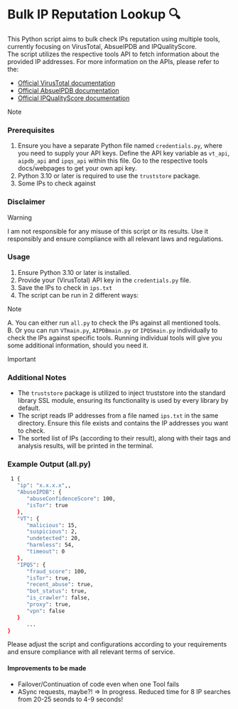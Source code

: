 # Bulk IP Reputation Lookup 🔍
This Python script aims to bulk check IPs reputation using multiple tools, currently focusing on VirusTotal, AbsueIPDB 
and IPQualityScore.  
The script utilizes the respective tools API to fetch information about the provided IP addresses. 
For more information on the APIs, please refer to the:   
- [Official VirusTotal documentation](https://docs.virustotal.com/reference/overview)  
- [Official AbsueIPDB documentation](https://docs.abuseipdb.com/#introduction)  
- [Official IPQualityScore documentation](https://www.ipqualityscore.com/documentation/proxy-detection-api/overview)  

> [!NOTE] 
> ### Prerequisites    
  1. Ensure you have a separate Python file named `credentials.py`, where you need to supply your API keys.
Define the API key variable as `vt_api`, `aipdb_api` and `ipqs_api` within this file. Go to the respective tools 
docs/webpages to get your own api key.
2. Python 3.10 or later is required to use the `truststore` package.
3. Some IPs to check against

### Disclaimer 
> [!WARNING]  
I am not responsible for any misuse of this script or its results. Use it responsibly and ensure compliance with all 
relevant laws and regulations. 

### Usage 
1. Ensure Python 3.10 or later is installed.
2. Provide your (VirusTotal) API key in the `credentials.py` file.
3. Save the IPs to check in `ips.txt`
4. The script can be run in 2 different ways:  
> [!NOTE]  
   A. You can either run `all.py` to check the IPs against all mentioned tools.   
   B. Or you can run `VTmain.py`, `AIPDBmain.py` or `IPQSmain.py` individually to check the IPs against specific tools.
    Running individual tools will give you some additional information, should you need it.

> [!IMPORTANT]
> ### Additional Notes
- The `truststore` package is utilized to inject truststore into the standard library SSL module, ensuring its functionality is used by every library by default. 
- The script reads IP addresses from a file named `ips.txt` in the same directory. Ensure this file exists and contains the IP addresses you want to check.
- The sorted list of IPs (according to their result), along with their tags and analysis results, will be printed in the terminal.

### Example Output (all.py)

```bash
 1 {
   "ip": "x.x.x.x",,
   "AbuseIPDB": {
      "abuseConfidenceScore": 100,
      "isTor": true
   },
   "VT": {
      "malicious": 15,
      "suspicious": 2,
      "undetected": 20,
      "harmless": 54,
      "timeout": 0
   },
   "IPQS": {
      "fraud_score": 100,
      "isTor": true,
      "recent_abuse": true,
      "bot_status": true,
      "is_crawler": false,
      "proxy": true,
      "vpn": false
   }
      ...
}
```
Please adjust the script and configurations according to your requirements and ensure compliance with all relevant terms of service.

#### Improvements to be made
- Failover/Continuation of code even when one Tool fails
- ASync requests, maybe?! => In progress. Reduced time for 8 IP searches from 20-25 seonds to 4-9 seconds!
